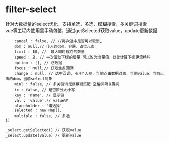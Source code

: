 # filter-select
针对大数据量的select优化，支持单选，多选，模糊搜索，多关键词搜索 <br/>
vue等工程内使用需手动包装，通过getSelected获取value，update更新数据<br/>
```const _select = new Select({ 
    cancel : false, // //再次选中是否可以取消, 
    dom : null,// 传入的dom，容器，占位元素
    limit : 10, //  最大同时存在的数量
    speed : 2, // 一次滚动下标的增量 可以改为增量值，以此计算下标更流畅些
    option : [], // 总数据
    focus : null,// 获取焦点回调 
    change : null, // 选中回调, 有4个入参，当前点击数据对象，当前value，当前点击的dom，当前select对象
    miul : false, // 多关键词无序模糊匹配 空格间隔关键词
    ic : false, // 是否区分大小写 
    key : 'name', // 显示键
    val : 'value',// value键
    placeholder : '请选择', 
    selected : new Map(), 
    multiple : false, // 多选 
})

_select.getSelected() // 获取value
_select.update(value) // 更新value

